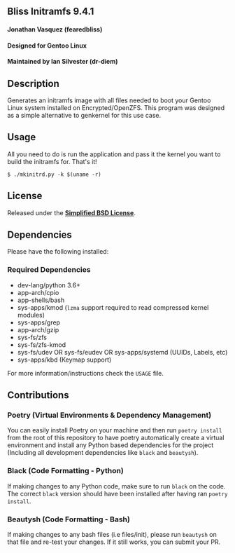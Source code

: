 ## Bliss Initramfs 9.4.1
#### Jonathan Vasquez (fearedbliss)
#### Designed for Gentoo Linux
#### Maintained by Ian Silvester (dr-diem)

## Description

Generates an initramfs image with all files needed to boot your Gentoo Linux
system installed on Encrypted/OpenZFS. This program was designed as a simple
alternative to genkernel for this use case.

## Usage

All you need to do is run the application and pass it the kernel you want
to build the initramfs for. That's it!

`$ ./mkinitrd.py -k $(uname -r)`

## License

Released under the **[Simplified BSD License](LICENSE)**.

## Dependencies

Please have the following installed:

### Required Dependencies
- dev-lang/python 3.6+
- app-arch/cpio
- app-shells/bash
- sys-apps/kmod (`lzma` support required to read compressed kernel modules)
- sys-apps/grep
- app-arch/gzip
- sys-fs/zfs
- sys-fs/zfs-kmod
- sys-fs/udev OR sys-fs/eudev OR sys-apps/systemd (UUIDs, Labels, etc)
- sys-apps/kbd (Keymap support)

For more information/instructions check the `USAGE` file.

## Contributions

### Poetry (Virtual Environments & Dependency Management)

You can easily install Poetry on your machine and then run
`poetry install` from the root of this repository to have
poetry automatically create a virtual environment and install
any Python based dependencies for the project (Including all
development dependencies like `black` and `beautysh`).

### Black (Code Formatting - Python)

If making changes to any Python code, make sure to run `black`
on the code. The correct `black` version should have been installed
after having ran `poetry install`.

### Beautysh (Code Formatting - Bash)

If making changes to any bash files (i.e files/init), please run
`beautysh` on that file and re-test your changes. If it still works,
you can submit your PR.

